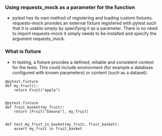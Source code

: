
### Using requests_mock as a parameter for the function
- pytest has its own method of registering and loading custom fixtures. requests-mock provides an external fixture registered with pytest such that it is usable simply by specifying it as a parameter. There is no need to import requests-mock it simply needs to be installed and specify the argument requests_mock.


### What is fixture
- In testing, a fixture provides a defined, reliable and consistent context for the tests. This could include environment (for example a database configured with known parameters) or content (such as a dataset).

```
@pytest.fixture
def my_fruit():
    return Fruit("apple")


@pytest.fixture
def fruit_basket(my_fruit):
    return [Fruit("banana"), my_fruit]


def test_my_fruit_in_basket(my_fruit, fruit_basket):
    assert my_fruit in fruit_basket
```